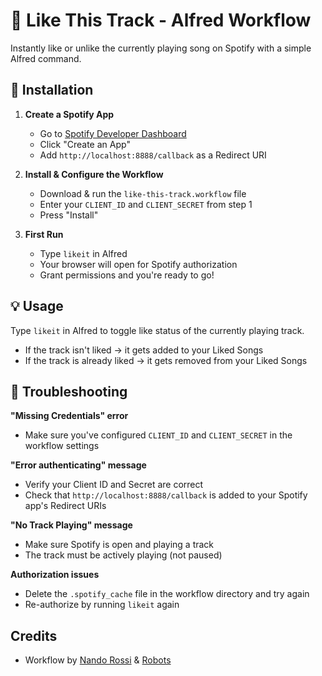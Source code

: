 # 🎵 Like This Track - Alfred Workflow

Instantly like or unlike the currently playing song on Spotify with a simple Alfred command.

## 🚀 Installation

1. **Create a Spotify App**
   - Go to [Spotify Developer Dashboard](https://developer.spotify.com/dashboard)
   - Click "Create an App"
   - Add `http://localhost:8888/callback` as a Redirect URI

2. **Install & Configure the Workflow**
   - Download & run the `like-this-track.workflow` file
   - Enter your `CLIENT_ID` and `CLIENT_SECRET` from step 1
   - Press "Install"

3. **First Run**
   - Type `likeit` in Alfred
   - Your browser will open for Spotify authorization
   - Grant permissions and you're ready to go!

## 💡 Usage

Type `likeit` in Alfred to toggle like status of the currently playing track.

- If the track isn't liked → it gets added to your Liked Songs
- If the track is already liked → it gets removed from your Liked Songs

## 🔧 Troubleshooting

**"Missing Credentials" error**
- Make sure you've configured `CLIENT_ID` and `CLIENT_SECRET` in the workflow settings

**"Error authenticating" message**
- Verify your Client ID and Secret are correct
- Check that `http://localhost:8888/callback` is added to your Spotify app's Redirect URIs

**"No Track Playing" message**
- Make sure Spotify is open and playing a track
- The track must be actively playing (not paused)

**Authorization issues**
- Delete the `.spotify_cache` file in the workflow directory and try again
- Re-authorize by running `likeit` again

## Credits
- Workflow by [Nando Rossi](https://nan.do) & [Robots]([https://](https://github.com/features/copilot))